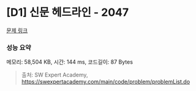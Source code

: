 # [D1] 신문 헤드라인 - 2047 

[문제 링크](https://swexpertacademy.com/main/code/problem/problemDetail.do?contestProbId=AV5QKsLaAy0DFAUq) 

### 성능 요약

메모리: 58,504 KB, 시간: 144 ms, 코드길이: 87 Bytes



> 출처: SW Expert Academy, https://swexpertacademy.com/main/code/problem/problemList.do